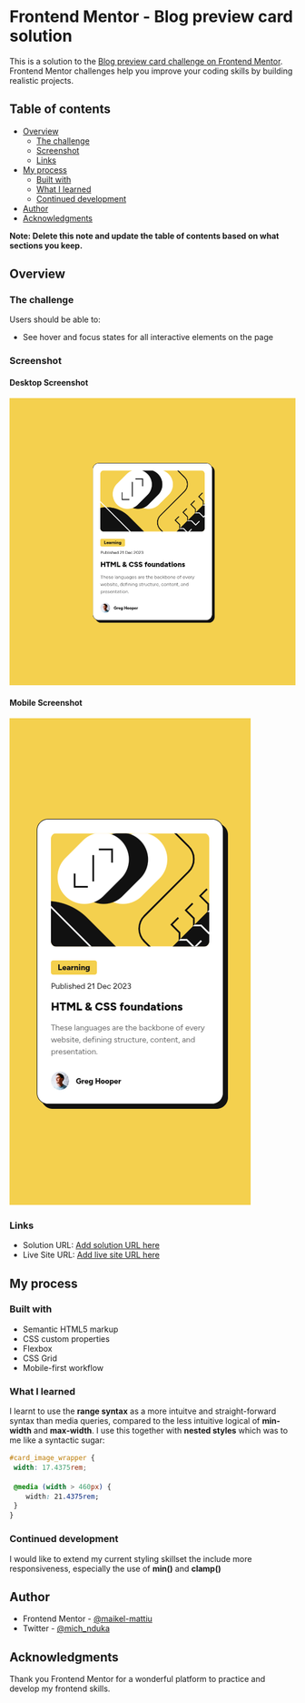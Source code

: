 # Frontend Mentor - Blog preview card solution

This is a solution to the [Blog preview card challenge on Frontend Mentor](https://www.frontendmentor.io/challenges/blog-preview-card-ckPaj01IcS). Frontend Mentor challenges help you improve your coding skills by building realistic projects. 

## Table of contents

- [Overview](#overview)
  - [The challenge](#the-challenge)
  - [Screenshot](#screenshot)
  - [Links](#links)
- [My process](#my-process)
  - [Built with](#built-with)
  - [What I learned](#what-i-learned)
  - [Continued development](#continued-development)
- [Author](#author)
- [Acknowledgments](#acknowledgments)

**Note: Delete this note and update the table of contents based on what sections you keep.**

## Overview

### The challenge

Users should be able to:

- See hover and focus states for all interactive elements on the page

### Screenshot

#### Desktop Screenshot

![](./design/desktop-screenshot.png)

#### Mobile Screenshot

![](./design/mobile-screenshot.png)

### Links

- Solution URL: [Add solution URL here](https://your-solution-url.com)
- Live Site URL: [Add live site URL here](https://your-live-site-url.com)

## My process

### Built with

- Semantic HTML5 markup
- CSS custom properties
- Flexbox
- CSS Grid
- Mobile-first workflow

### What I learned

I learnt to use the **range syntax** as a more intuitve and straight-forward syntax than media queries, compared to the less intuitive logical of **min-width** and **max-width**. I use this together with **nested styles** which was to me like a syntactic sugar:

```css
#card_image_wrapper {
 width: 17.4375rem;

 @media (width > 460px) {
    width: 21.4375rem;
 }
}
```

### Continued development

I would like to extend my current styling skillset the include more responsiveness, especially the use of **min()** and **clamp()**


## Author

- Frontend Mentor - [@maikel-mattiu](https://www.frontendmentor.io/profile/maikel-mattiu)
- Twitter - [@mich_nduka](https://x.com/mich_nduka)


## Acknowledgments

Thank you Frontend Mentor for a wonderful platform to practice and develop my frontend skills.

